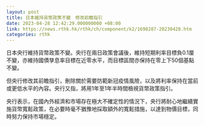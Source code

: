 ```yaml
---
layout: post
title: 日本維持貨幣政策不變　修改前瞻指引
date: 2023-04-28 12:42:29.000000000 +08:00
link: https://news.rthk.hk/rthk/ch/component/k2/1698287-20230428.htm
categories: rthk
---
```


日本央行維持貨幣政策不變。央行在兩日政策會議後，維持短期利率目標負0.1厘不變，亦維持國債孳息率目標在近零水平，而目標區間亦保持在零上下50個基點不變。

但央行修改其前瞻指引，刪除關於需要防範新冠疫情風險，以及將利率保持在當前或更低水平的內容。央行又指，將用1年至1年半時間檢視貨幣政策指引。

央行表示，在國內外經濟和市場存在極大不確定性的情況下，央行將耐心地繼續實施貨幣寬鬆政策，在必要時毫不猶豫地採取額外的寬鬆措施，以達到物價目標，同時努力保持市場穩定。
